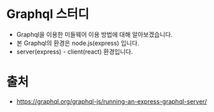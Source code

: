 # Graphql 스터디
- Graphql을 이용한 미들웨어 이용 방법에 대해 알아보겠습니다.
- 본 Graphql의 환경은 node.js(express) 입니다.
- server(express) - client(react) 환경입니다.

# 출처
- https://graphql.org/graphql-js/running-an-express-graphql-server/